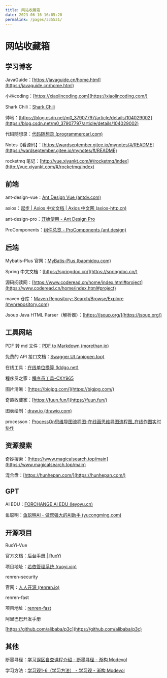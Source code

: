 ```yaml
---
title: 网站收藏箱
date: 2023-06-16 16:05:20
permalink: /pages/335531/
---
```

# 网站收藏箱

## 学习博客

JavaGuide：[https://javaguide.cn/home.html](https://javaguide.cn/home.html)

小林coding：[https://xiaolincoding.com](https://xiaolincoding.com/)

Shark Chili：[Shark Chili](https://www.sharkchili.com/)

帅地：[https://blog.csdn.net/m0_37907797/article/details/104029002](https://blog.csdn.net/m0_37907797/article/details/104029002)

代码随想录：[代码随想录 (programmercarl.com)](https://programmercarl.com/)

Notes【看源码】：[https://wardseptember.gitee.io/mynotes/#/README](https://wardseptember.gitee.io/mynotes/#/README)

rocketmq 笔记：[http://vue.xiyankt.com/#/rocketmq/index](http://vue.xiyankt.com/#/rocketmq/index)



## 前端

ant-design-vue：[Ant Design Vue (antdv.com)](https://2x.antdv.com/docs/vue/getting-started-cn)

axios：[起步 | Axios 中文文档 | Axios 中文网 (axios-http.cn)](https://www.axios-http.cn/docs/intro)

ant-design-pro：[开始使用 - Ant Design Pro](https://pro.ant.design/zh-CN/docs/getting-started/)

ProComponents：[组件总览 - ProComponents (ant.design)](https://procomponents.ant.design/components)



## 后端

Mybatis-Plus 官网：[MyBatis-Plus (baomidou.com)](https://baomidou.com/)

Spring 中文文档：[https://springdoc.cn/](https://springdoc.cn/)

源码阅读网：[https://www.coderead.cn/home/index.html#project](https://www.coderead.cn/home/index.html#project)

maven 仓库：[Maven Repository: Search/Browse/Explore (mvnrepository.com)](https://mvnrepository.com/)

Jsoup Java HTML Parser（解析器）：[https://jsoup.org/](https://jsoup.org/)



## 工具网站

PDF 转 md 文件：[PDF to Markdown (morethan.io)](https://pdf2md.morethan.io/)

免费的 API 接口文档：[Swagger UI (apiopen.top)](https://api.apiopen.top/swagger/index.html#/开放接口/get_api_getTime)

在线工具：[在线单位换算 (lddgo.net)](https://www.lddgo.net/convert/unitconvert)

程序员之家：[程序员工具-CXY965](https://www.cxy965.com/?utm_source=wechat_session&utm_medium=social&utm_oi=1299271844080193536)

图片清晰：[https://bigjpg.com/](https://bigjpg.com/)

奇趣收藏家：[https://fuun.fun/](https://fuun.fun/)

图表绘制：[draw.io (drawio.com)](https://www.drawio.com/)

processon：[ProcessOn思维导图流程图-在线画思维导图流程图_在线作图实时协作](https://www.processon.com/?utm_source=itab1)



## 资源搜索

奇妙搜索：[https://www.magicalsearch.top/main](https://www.magicalsearch.top/main)

混合盘：[https://hunhepan.com/](https://hunhepan.com/)



## GPT

AI EDU：[FORCHANGE AI EDU (leyoyu.cn)](https://leyoyu.cn/)

鱼聪明：[鱼聪明AI - 做您强大的AI助手 (yucongming.com)](https://www.yucongming.com/)



## 开源项目

RuoYi-Vue

官方文档：[后台手册 | RuoYi](http://doc.ruoyi.vip/ruoyi/document/htsc.html#分页实现)

项目地址：[若依管理系统 (ruoyi.vip)](http://vue.ruoyi.vip/login?redirect=%2Findex)



renren-security

官网：[人人开源 (renren.io)](https://www.renren.io/)

renren-fast

项目地址：[renren-fast](https://gitee.com/renrenio/renren-fast)



阿里巴巴开发手册

[https://github.com/alibaba/p3c](https://github.com/alibaba/p3c)



## 其他

断墨寻径：[学习误区自查课程介绍 - 断墨寻径 - 渐构 Modevol](https://www.modevol.com/episode/ckx8eb99w000501l2ewyt2kto)

学习方法：[学习观1-6（学习方法） - 学习观 - 渐构 Modevol](https://www.modevol.com/episode/cl4zh80o48f2101o3e2iv849s)
